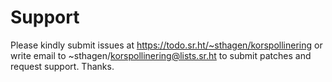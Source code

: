 # Support

Please kindly submit issues at https://todo.sr.ht/~sthagen/korspollinering or write email to ~sthagen/korspollinering@lists.sr.ht to submit patches and request support. Thanks.
